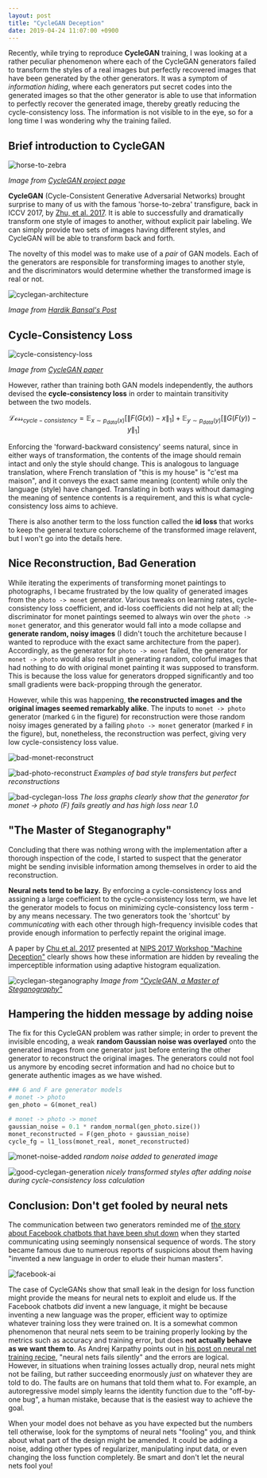 ```yaml
---
layout: post
title: "CycleGAN Deception"
date: 2019-04-24 11:07:00 +0900
---
```


Recently, while trying to reproduce **CycleGAN** training, I was looking at a rather peculiar phenomenon where 
each of the CycleGAN generators failed to transform the styles of a real images but perfectly recovered images that have been generated by the other generators.
It was a symptom of _information hiding_, where each generators put secret codes into the generated images 
so that the other generator is able to use that information to perfectly recover the generated image, thereby greatly reducing the cycle-consistency loss.
The information is not visible to in the eye, so for a long time I was wondering why the training failed.

<!--more-->

## Brief introduction to CycleGAN

![horse-to-zebra](/assets/img/horse_zebra.png)

_Image from [CycleGAN project page](https://junyanz.github.io/CycleGAN/)_

**CycleGAN** (Cycle-Consistent Generative Adversarial Networks) brought surprise to many of us with the famous 'horse-to-zebra' transfigure, back in ICCV 2017, by [Zhu, et al. 2017](https://arxiv.org/abs/1703.10593).
It is able to successfully and dramatically transform one style of images to another, without explicit pair labeling.
We can simply provide two sets of images having different styles, and CycleGAN will be able to transform back and forth.

The novelty of this model was to make use of a _pair_ of GAN models. 
Each of the generators are responsible for transforming images to another style, and the discriminators would determine whether the transformed image is real or not.

![cyclegan-architecture](/assets/img/cyclegan-architecture.png)

_Image from [Hardik Bansal's Post](https://hardikbansal.github.io/CycleGANBlog/)_

## Cycle-Consistency Loss

![cycle-consistency-loss](/assets/img/cycle-consistency-loss.png) 

_Image from [CycleGAN paper](https://arxiv.org/abs/1703.10593)_

However, rather than training both GAN models independently, the authors devised the **cycle-consistency loss** in order to maintain transitivity between the two models.

$$ 
\mathcal{Loss}_{cycle-consistency} = 
\mathbb{E}_{x \sim p_{data}(x)}[\lVert F(G(x)) - x \rVert_{1}] + 
\mathbb{E}_{y \sim p_{data}(y)}[\lVert G(F(y)) - y \rVert_{1}] 
$$

Enforcing the 'forward-backward consistency' seems natural, since in either ways of transformation, the contents of the image should remain intact and only the style should change. 
This is analogous to language translation, where French translation of "this is my house" is "c'est ma maison", and it conveys the exact same meaning (content) while only the language (style) have changed. 
Translating in both ways without damaging the meaning of sentence contents is a requirement, and this is what cycle-consistency loss aims to achieve.

There is also another term to the loss function called the **id loss** that works to keep the general texture colorscheme of the transformed image relavent, but I won't go into the details here.

## Nice Reconstruction, Bad Generation

While iterating the experiments of transforming monet paintings to photographs, I became frustrated by the low quality of generated images from the `photo -> monet` generator.
Various tweaks on learning rates, cycle-consistency loss coefficient, and id-loss coefficients did not help at all; 
the discriminator for monet paintings seemed to always win over the `photo -> monet` generator, and this generator would fall into a mode collapse and **generate random, noisy images** (I didn't touch the architeture because I wanted to reproduce with the exact same architecture from the paper). 
Accordingly, as the generator for `photo -> monet` failed, the generator for `monet -> photo` would also result in generating random, colorful images that had nothing to do with original monet painting it was supposed to transform. 
This is because the loss value for generators dropped significantly and too small gradients were back-propping through the generator.

However, while this was happening, **the reconstructed images and the original images seemed remarkably alike**.
The inputs to `monet -> photo` generator (marked `G` in the figure) for reconstruction were those random noisy images generated by a failing `photo -> monet` generator (marked `F` in the figure), 
but, nonetheless, the reconstruction was perfect, giving very low cycle-consistency loss value.

![bad-monet-reconstruct](/assets/img/bad-monet-reconstruct.png)

![bad-photo-reconstruct](/assets/img/bad-photo-reconstruct.png)
*Examples of bad style transfers but perfect reconstructions*

![bad-cyclegan-loss](/assets/img/bad-cyclegan-loss.jpg)
*The loss graphs clearly show that the generator for monet -> photo (F) fails greatly and has high loss near 1.0*


## "The Master of Steganography"

Concluding that there was nothing wrong with the implementation after a thorough inspection of the code, 
I started to suspect that the generator might be sending invisible information among themselves in order to aid the reconstruction.

**Neural nets tend to be lazy.**
By enforcing a cycle-consistency loss and assigning a large coefficient to the cycle-consistency loss term, 
we have let the generator models to focus on minimizing cycle-consistency loss term - by any means necessary.
The two generators took the 'shortcut' by _communicating_ with each other through high-frequency invisible codes
that provide enough information to perfectly repaint the original image.

A paper by [Chu et al. 2017](https://arxiv.org/abs/1712.02950) presented at [NIPS 2017 Workshop "Machine Deception"](https://nips.cc/Conferences/2017/Schedule?showEvent=8763) 
clearly shows how these information are hidden by revealing the imperceptible information using adaptive histogram equalization. 

![cyclegan-steganography](/assets/img/cyclegan-steganography.png)
*Image from ["CycleGAN, a Master of Steganography"](https://arxiv.org/abs/1712.02950)*

## Hampering the hidden message by adding noise

The fix for this CycleGAN problem was rather simple; 
in order to prevent the invisible encoding, a weak **random Gaussian noise was overlayed** onto the generated images from one generator just before entering the other generator to reconstruct the original images.
The generators could not fool us anymore by encoding secret information and had no choice but to generate authentic images as we have wished.

```python
### G and F are generator models
# monet -> photo
gen_photo = G(monet_real)

# monet -> photo -> monet
gaussian_noise = 0.1 * random_normal(gen_photo.size())
monet_reconstructed = F(gen_photo + gaussian_noise)
cycle_fg = l1_loss(monet_real, monet_reconstructed)
```

![monet-noise-added](/assets/img/gen-monet-noise.png)
*random noise added to generated image*


![good-cyclegan-generation](/assets/img/good-cyclegan-generation.png)
*nicely transformed styles after adding noise during cycle-consistency loss calculation*


## Conclusion: Don't get fooled by neural nets

The communication between two generators reminded me of [the story about Facebook chatbots that have been shut down](https://www.bbc.com/news/technology-40790258) 
when they started communicating using seemingly nonsensical sequence of words. 
The story became famous due to numerous reports of suspicions about them having "invented a new language in order to elude their human masters".

![facebook-ai](/assets/img/facebook-chatbot.jpeg)

The case of CycleGANs show that small leak in the design for loss function might provide the means for neural nets to exploit and elude us.
If the Facebook chatbots _did_ invent a new language, it might be because inventing a new language was the proper, efficient way to optimize whatever training loss they were trained on.
It is a somewhat common phenomenon that neural nets seem to be training properly looking by the metrics such as accuracy and training error, but does **not actually behave as we want them to**.
As Andrej Karpathy points out in [his post on neural net training recipe](http://karpathy.github.io/2019/04/25/recipe/), "neural nets fails silently" and the errors are logical.
However, in situations when training losses actually drop, neural nets might not be failing, but rather succeeding enormously _just_ on whatever they are told to do. 
The faults are on humans that told them what to. 
For example, an autoregressive model simply learns the identity function due to the "off-by-one bug", a human mistake, because that is the easiest way to achieve the goal.

When your model does not behave as you have expected but the numbers tell otherwise, look for the symptoms of neural nets "fooling" you, and think about what part of the design might be amended.
It could be adding a noise, adding other types of regularizer, manipulating input data, or even changing the loss function completely.
Be smart and don't let the neural nets fool you!

